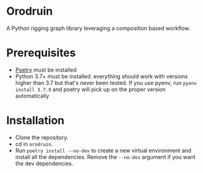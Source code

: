 # Orodruin
A Python rigging graph library leveraging a composition based workflow.

# Prerequisites
- [Poetry](https://python-poetry.org/) must be installed
- Python 3.7+ must be installed.
    everything should work with versions higher than 3.7 but that's never been tested.
    If you use pyenv, run `pyenv install 3.7.9` and poetry will pick up on the proper version automatically

# Installation
- Clone the repository.
- cd in `orodruin`.
- Run `poetry install --no-dev` to create a new virtual environment and install all the dependencies.
    Remove the `--no-dev` argument if you want the dev dependencies.